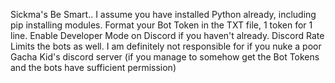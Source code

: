 Sickma's Be Smart.. I assume you have installed Python already, including pip installing modules. Format your Bot Token in the TXT file, 1 token for 1 line. Enable Developer Mode on Discord if you haven't already. Discord Rate Limits the bots as well. I am definitely not responsible for if you nuke a poor Gacha Kid's discord server (if you manage to somehow get the Bot Tokens and the bots have sufficient permission)
